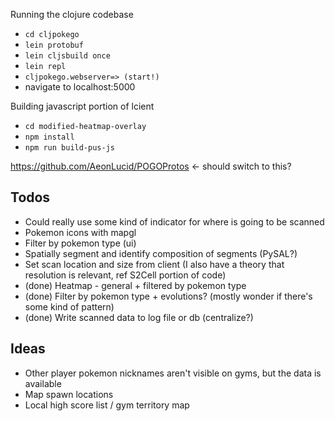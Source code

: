 Running the clojure codebase
*  `cd cljpokego`
*  `lein protobuf`
*  `lein cljsbuild once`
*  `lein repl`
*  `cljpokego.webserver=> (start!)`
*  navigate to localhost:5000

Building javascript portion of lcient
*  `cd modified-heatmap-overlay`
*  `npm install`
*  `npm run build-pus-js`


https://github.com/AeonLucid/POGOProtos <- should switch to this?

## Todos
*  Could really use some kind of indicator for where is going to be scanned
*  Pokemon icons with mapgl
*  Filter by pokemon type (ui)
*  Spatially segment and identify composition of segments (PySAL?)
*  Set scan location and size from client (I also have a theory that resolution is relevant, ref S2Cell portion of code)
*  (done) Heatmap - general + filtered by pokemon type
*  (done) Filter by pokemon type + evolutions? (mostly wonder if there's some kind of pattern)
*  (done) Write scanned data to log file or db (centralize?)

## Ideas
*  Other player pokemon nicknames aren't visible on gyms, but the data is available
*  Map spawn locations
*  Local high score list / gym territory map
